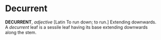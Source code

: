 # Decurrent

**DECURRENT**, _adjective_ \[Latin To run down; to run.\] Extending downwards. A _decurrent_ leaf is a sessile leaf having its base extending downwards along the stem.